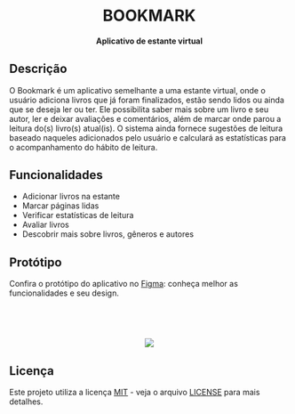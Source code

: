 
<h1 align="center">
  <br>
 	BOOKMARK
  <br>
</h1>

<h4 align="center">Aplicativo de estante virtual</h4>

## Descrição
O Bookmark é um aplicativo semelhante a uma estante virtual, onde o usuário adiciona livros que já foram finalizados, estão sendo lidos ou ainda que se deseja ler ou ter. Ele possibilita saber mais sobre um livro e seu autor, ler e deixar avaliações e comentários, além de marcar onde parou a leitura do(s) livro(s) atual(is). O sistema ainda fornece sugestões de leitura baseado naqueles adicionados pelo usuário e calculará as estatísticas para o acompanhamento do hábito de leitura. 

## Funcionalidades

* Adicionar livros na estante
* Marcar páginas lidas
* Verificar estatísticas de leitura
* Avaliar livros
* Descobrir mais sobre livros, gêneros e autores

## Protótipo
Confira o protótipo do aplicativo no <a href="https://www.figma.com/proto/pLd950Q5pwy6glaK50Z9CQ/Bookmark-app-(PT)---Fixed?node-id=0%3A453&scaling=min-zoom" title="Protótipo do Bookmark">Figma</a>: conheça melhor as funcionalidades e seu design.

<h1 align="center">
  <br>
 	<img src="https://i.imgur.com/t19SIRe.png"></a>
  <br>
</h1>

## Licença
Este projeto utiliza a licença [MIT](https://mit-license.org/) - veja o arquivo [LICENSE](https://github.com/UTFPR-SL/bookmark/blob/main/LICENSE) para mais detalhes.
